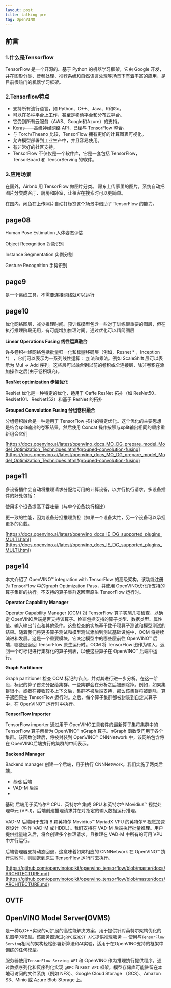 ```yaml
---
layout: post
title: talking pre
tag: OpenVINO
---
```


## 前言


### 1.什么是Tensorflow

TensorFlow 是一个开源的、基于 Python 的机器学习框架，它由 Google 开发，并在图形分类、音频处理、推荐系统和自然语言处理等场景下有着丰富的应用，是目前很热门的机器学习框架。

### 2.Tensorflow特点

- 支持所有流行语言，如 Python、C++、Java、R和Go。
- 可以在多种平台上工作，甚至是移动平台和分布式平台。
- 它受到所有云服务（AWS、Google和Azure）的支持。
- Keras——高级神经网络 API，已经与 TensorFlow 整合。
- 与 Torch/Theano 比较，TensorFlow 拥有更好的计算图表可视化。
- 允许模型部署到工业生产中，并且容易使用。
- 有非常好的社区支持。
- TensorFlow 不仅仅是一个软件库，它是一套包括 TensorFlow，TensorBoard 和 TensorServing 的软件。

### 3.应用场景

在国外，Airbnb 用 TensorFlow 做图片分类。 房东上传家里的图片，系统自动把图片分类成客厅、厨房和卧室，让租客在搜索时可以更简单。

在国内，闲鱼在上传照片自动打标签这个场景中借助了 TensorFlow 的能力。

## page08

Human Pose Estimation 人体姿态评估

Object Recognition 对象识别

Instance Segmentation 实例分割

Gesture Recognition 手势识别

## page9

是一个离线工具，不需要连接网络就可以运行

## page10

优化网络图层，减少推理时间。预训练模型包含一些对于训练很重要的图层，但在执行推理阶段无用，有可能增加推理时间，通过优化可以精简图层

**Linear Operations Fusing 线性运算融合**

许多卷积神经网络包括批量归一化和标量移码层（例如，Resnet * ，Inception *） ，它们可以表示为一系列线性运算： 加法和乘法。例如 ScaleShift 层可以表示为 Mul → Add 序列。这些层可以融合到以前的卷积或全连接层，除非卷积在添加操作之后(由于卷积填充)。

**ResNet optimization 步幅优化**

ResNet 优化是一种特定的优化，适用于 Caffe ResNet 拓扑（如 ResNet50、ResNet101、ResNet152）和基于 ResNet 的拓扑

**Grouped Convolution Fusing 分组卷积融合**

分组卷积融合是一种适用于 TensorFlow 拓扑的特定优化。这个优化的主要思想是结合split输出的卷积结果，然后使用 Concat 操作按照与split输出相同的顺序重新组合它们

[https://docs.openvino.ai/latest/openvino_docs_MO_DG_prepare_model_Model_Optimization_Techniques.html#grouped-convolution-fusing](https://docs.openvino.ai/latest/openvino_docs_MO_DG_prepare_model_Model_Optimization_Techniques.html#grouped-convolution-fusing)

## page11

多设备插件会自动将推理请求分配给可用的计算设备，以并行执行请求。多设备插件的好处包括：

使用多个设备提高了吞吐量（与单个设备执行相比）

更一致的性能，因为设备分担推理负担（如果一个设备太忙，另一个设备可以承担更多的负载。

[https://docs.openvino.ai/latest/openvino_docs_IE_DG_supported_plugins_MULTI.html](https://docs.openvino.ai/latest/openvino_docs_IE_DG_supported_plugins_MULTI.html)

## page14

本文介绍了 OpenVINO™ integration with TensorFlow 的高级架构。该功能注册为 TensorFlow 中的graph Optimization Pass，并使用 OpenVINO优化所支持的算子集群的执行。不支持的算子集群返回至原生 TensorFlow 运行时。

**Operator Capability Manager**

Operator Capability Manager (OCM) 对 TensorFlow 算子实施几项检查，以确定 OpenVINO后端是否支持该算子。检查包括支持的算子类型、数据类型、属性值、输入输出节点和其他条件。这些检查的实施基于数千项算子测试和模型测试的结果。随着我们将更多算子测试和模型测试添加到测试基础设施中，OCM 将持续演进和发展。这是一个重要模块，它决定模型中的哪些层前往 OpenVINO™ 后端，哪些层返回 TensorFlow 原生运行时。OCM 将 TensorFlow 图作为输入，返回一个可标记进行集群化的算子列表，以便这些算子在 OpenVINO™ 后端中运行。

**Graph Partitioner**

Graph partitioner 检查 OCM 标记的节点，并对其进行进一步分析。在这一阶段，标记的算子首先分配给集群。一些集群会在分析之后被删除掉。例如，如果集群很小，或者在接收较多上下文后，集群不被后端支持，那么该集群将被删除，算子返回原生 TensorFlow 运行时。之后，每个算子集群都被封装到自定义算子中，在 OpenVINO™ 运行时中执行。

**TensorFlow Importer**

TensorFlow importer 通过用于 OpenVINO工具套件的最新算子集将集群中的 TensorFlow 算子解析为 OpenVINO™ nGraph 算子。nGraph 函数专门用于各个集群。该函数创建后，将被封装到 OpenVINO™ CNNNetwork 中，该网络包含将在 OpenVINO后端执行的集群的中间表示。

**Backend Manager**

Backend manager 创建一个后端，用于执行 CNNNetwork。我们实施了两类后端。

- 基础 后端
- VAD-M 后端
- 
基础 后端用于英特尔® CPU、英特尔® 集成 GPU 和英特尔® Movidius™ 视觉处理单元 (VPU)。后端创建推理请求并在对指定的输入数据运行推理。

VAD-M 后端用于支持 8 颗英特尔 Movidius™ MyriadX VPU 的英特尔® 视觉加速器设计（称作 VAD-M 或 HDDL）。我们支持在 VAD-M 后端执行批量推理。用户提供批量输入后，将会创建多个推理请求，且推理在 VAD-M 中所有的可用 VPU 中并行运行。

后端管理器支持动态回退，这意味着如果相应的 CNNNetwork 在 OpenVINO™ 执行失败时，则回退到原生 TensorFlow 运行时去执行。

[https://github.com/openvinotoolkit/openvino_tensorflow/blob/master/docs/ARCHITECTURE.md](https://github.com/openvinotoolkit/openvino_tensorflow/blob/master/docs/ARCHITECTURE.md)














## OVTF





## OpenVINO Model Server(OVMS)

是一种以C++实现的可扩展的高性能解决方案，用于提供针对英特尔架构优化的机器学习模型。该服务器通过`gRPC`或`REST API`提供推理服务 -- 使用与`TensorFlow Serving`相同的架构轻松部署新算法和AI实验，适用于在OpenVINO支持的框架中训练的任何模型。

服务器使用`TensorFlow Serving API` 和 OpenVINO 作为推理执行提供程序，通过数据序列化和反序列化实现 `gRPC` 和 `REST API` 框架。模型存储库可能驻留在本地可访问的文件系统（例如 NFS）、Google Cloud Storage （GCS）、Amazon S3、Minio 或 Azure Blob Storage 上。


